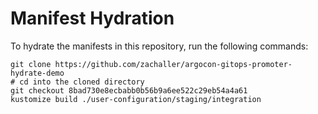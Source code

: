 # Manifest Hydration

To hydrate the manifests in this repository, run the following commands:

```shell
git clone https://github.com/zachaller/argocon-gitops-promoter-hydrate-demo
# cd into the cloned directory
git checkout 8bad730e8ecbabb0b56b9a6ee522c29eb54a4a61
kustomize build ./user-configuration/staging/integration
```
